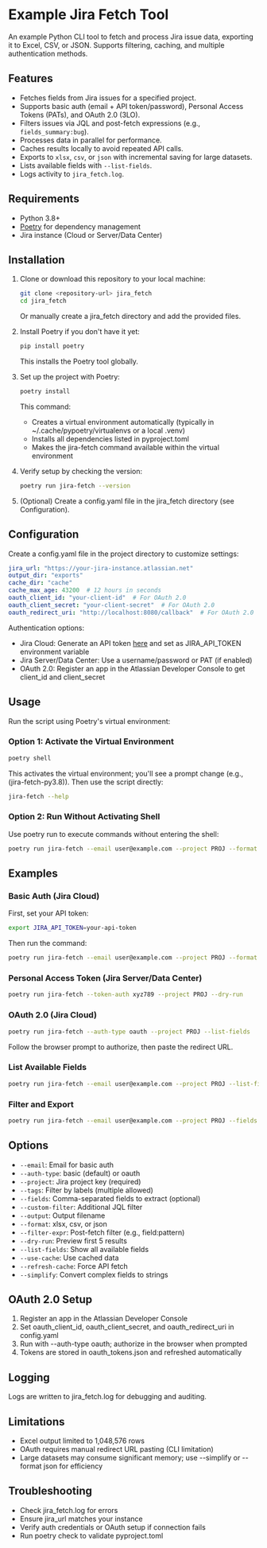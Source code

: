 # Example Jira Fetch Tool 

An example Python CLI tool to fetch and process Jira issue data, exporting it to Excel, CSV, or JSON. Supports filtering, caching, and multiple authentication methods.

## Features
- Fetches fields from Jira issues for a specified project.
- Supports basic auth (email + API token/password), Personal Access Tokens (PATs), and OAuth 2.0 (3LO).
- Filters issues via JQL and post-fetch expressions (e.g., `fields_summary:bug`).
- Processes data in parallel for performance.
- Caches results locally to avoid repeated API calls.
- Exports to `xlsx`, `csv`, or `json` with incremental saving for large datasets.
- Lists available fields with `--list-fields`.
- Logs activity to `jira_fetch.log`.

## Requirements
- Python 3.8+
- [Poetry](https://python-poetry.org/) for dependency management
- Jira instance (Cloud or Server/Data Center)

## Installation
1. Clone or download this repository to your local machine:
   ```bash
   git clone <repository-url> jira_fetch
   cd jira_fetch
   ```
   Or manually create a jira_fetch directory and add the provided files.

2. Install Poetry if you don't have it yet:
   ```bash
   pip install poetry
   ```
   This installs the Poetry tool globally.

3. Set up the project with Poetry:
   ```bash
   poetry install
   ```
   This command:
   - Creates a virtual environment automatically (typically in ~/.cache/pypoetry/virtualenvs or a local .venv)
   - Installs all dependencies listed in pyproject.toml
   - Makes the jira-fetch command available within the virtual environment

4. Verify setup by checking the version:
   ```bash
   poetry run jira-fetch --version
   ```

5. (Optional) Create a config.yaml file in the jira_fetch directory (see Configuration).

## Configuration
Create a config.yaml file in the project directory to customize settings:

```yaml
jira_url: "https://your-jira-instance.atlassian.net"
output_dir: "exports"
cache_dir: "cache"
cache_max_age: 43200  # 12 hours in seconds
oauth_client_id: "your-client-id"  # For OAuth 2.0
oauth_client_secret: "your-client-secret"  # For OAuth 2.0
oauth_redirect_uri: "http://localhost:8080/callback"  # For OAuth 2.0
```

Authentication options:
- Jira Cloud: Generate an API token [here](https://id.atlassian.com/manage/api-tokens) and set as JIRA_API_TOKEN environment variable
- Jira Server/Data Center: Use a username/password or PAT (if enabled)
- OAuth 2.0: Register an app in the Atlassian Developer Console to get client_id and client_secret

## Usage
Run the script using Poetry's virtual environment:

### Option 1: Activate the Virtual Environment
```bash
poetry shell
```
This activates the virtual environment; you'll see a prompt change (e.g., (jira-fetch-py3.8)).
Then use the script directly:
```bash
jira-fetch --help
```

### Option 2: Run Without Activating Shell
Use poetry run to execute commands without entering the shell:
```bash
poetry run jira-fetch --email user@example.com --project PROJ --format csv
```

## Examples

### Basic Auth (Jira Cloud)
First, set your API token:
```bash
export JIRA_API_TOKEN=your-api-token
```
Then run the command:
```bash
poetry run jira-fetch --email user@example.com --project PROJ --format csv
```

### Personal Access Token (Jira Server/Data Center)
```bash
poetry run jira-fetch --token-auth xyz789 --project PROJ --dry-run
```

### OAuth 2.0 (Jira Cloud)
```bash
poetry run jira-fetch --auth-type oauth --project PROJ --list-fields
```
Follow the browser prompt to authorize, then paste the redirect URL.

### List Available Fields
```bash
poetry run jira-fetch --email user@example.com --project PROJ --list-fields
```

### Filter and Export
```bash
poetry run jira-fetch --email user@example.com --project PROJ --fields "fields_summary,fields_assignee_name" --filter-expr "fields_summary:bug" --format json
```

## Options
- `--email`: Email for basic auth
- `--auth-type`: basic (default) or oauth
- `--project`: Jira project key (required)
- `--tags`: Filter by labels (multiple allowed)
- `--fields`: Comma-separated fields to extract (optional)
- `--custom-filter`: Additional JQL filter
- `--output`: Output filename
- `--format`: xlsx, csv, or json
- `--filter-expr`: Post-fetch filter (e.g., field:pattern)
- `--dry-run`: Preview first 5 results
- `--list-fields`: Show all available fields
- `--use-cache`: Use cached data
- `--refresh-cache`: Force API fetch
- `--simplify`: Convert complex fields to strings

## OAuth 2.0 Setup
1. Register an app in the Atlassian Developer Console
2. Set oauth_client_id, oauth_client_secret, and oauth_redirect_uri in config.yaml
3. Run with --auth-type oauth; authorize in the browser when prompted
4. Tokens are stored in oauth_tokens.json and refreshed automatically

## Logging
Logs are written to jira_fetch.log for debugging and auditing.

## Limitations
- Excel output limited to 1,048,576 rows
- OAuth requires manual redirect URL pasting (CLI limitation)
- Large datasets may consume significant memory; use --simplify or --format json for efficiency

## Troubleshooting
- Check jira_fetch.log for errors
- Ensure jira_url matches your instance
- Verify auth credentials or OAuth setup if connection fails
- Run poetry check to validate pyproject.toml
